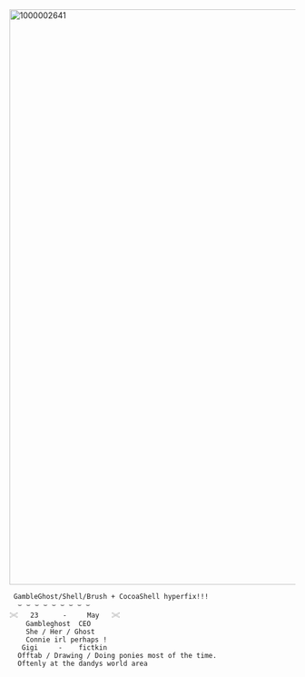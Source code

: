 <img width="1328" height="1013" alt="1000002641" src="https://github.com/user-attachments/assets/1be9649a-31b3-41e0-b9d4-e7d9f1b281fb" />

     
     GambleGhost/Shell/Brush + CocoaShell hyperfix!!!
      ⌣ ⌣ ⌣ ⌣ ⌣ ⌣ ⌣ ⌣ ⌣
    𓏵   23      -     May   𓏵
        Gambleghost  CEO
        She / Her / Ghost 
        Connie irl perhaps !
       Gigi     -    fictkin 
      Offtab / Drawing / Doing ponies most of the time.
      Oftenly at the dandys world area
 
